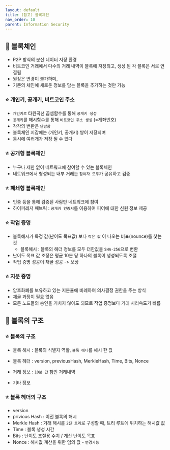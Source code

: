 ```yaml
---
layout: default
title: (참고) 블록체인
nav_order: 10
parent: Information Security
---
```




## 📑 블록체인

- P2P 방식의 분산 데이터 저장 환경
- 비트코인 거래에서 다수의 거래 내역이 블록에 저장되고, 생성 된 각 블록은 서로 연결됨
- 원장은 변경이 불가하며,
- 기존의 체인에 새로운 정보를 담는 블록을 추가하는 것만 가능



### ⭐ 개인키, 공개키, 비트코인 주소

- `개인키로` 타원곡선 곱셈함수를 통해 `공개키 생성`
- `공개키`를 해시함수를 통해 `비트코인 주소 생성` (=계좌번호)
- 각각의 변환은 `단방향`
- 블록체인 지갑에는 (개인키, 공개키) 쌍이 저장되며
- 동시에 여러개가 저장 될 수 있다



### ⭐ 공개형 블록체인

- 누구나 제한 없이 네트워크에 참여할 수 있는 블록체인
- 네트워크에서 형성되는 내부 거래는 `참여자 모두`가 공유하고 검증



### ⭐ 폐쇄형 블록체인

- 인증 등을 통해 검증된 사람만 네트워크에 참여
- 하이퍼레저 패브릭 : `공개키 인증서`를 이용하여 피어에 대한 신원 정보 제공



### ⭐ 작업 증명

- 블록해시가 특정 값(난이도 목표값) 보다 `작은 값` 이 나오는 비표(nounce)를 찾는 것
  - 블록해시 : 블록의 헤더 정보를 모두 더한값을 `SHA-256`으로 변환
- 난이도 목표 값 조정은 평균 10분 당 하나의 블록이 생성되도록 조절
- 작업 증명 성공이 채굴 성공 -> 보상



### ⭐ 지분 증명

- 암호화폐를 보유하고 있는 지분율에 비례하여 의사결정 권한을 주는 방식
- 채굴 과정이 필요 없음
- 모든 노드들의 승인을 거치지 않아도 되므로 작업 증명보다 거래 처리속도가 빠름



## 📑 블록의 구조

### ⭐ 블록의 구조

- 블록 해시 : 블록의 식별자 역할, `블록 헤더`를 해시 한 값

- 블록 헤더 :  version, previousHash, MerkleHash, Time, Bits, Nonce
- 거래 정보 : `10분 간` 참인 거래내역
- 기타 정보 

### ⭐ 블록 헤더의 구조

- version
- privious Hash : 이전 블록의 해시
- Merkle Hash : 거래 해시를 `2진 트리`로 구성할 때, 트리 루트에 위치하는 해시값 값
- Time : 블록 생성 시간
- Bits : 난이도 조절용 수치 / 계산 난이도 목표
- Nonce : 해시값 계산을 위한 임의 값 - `변경가능`
